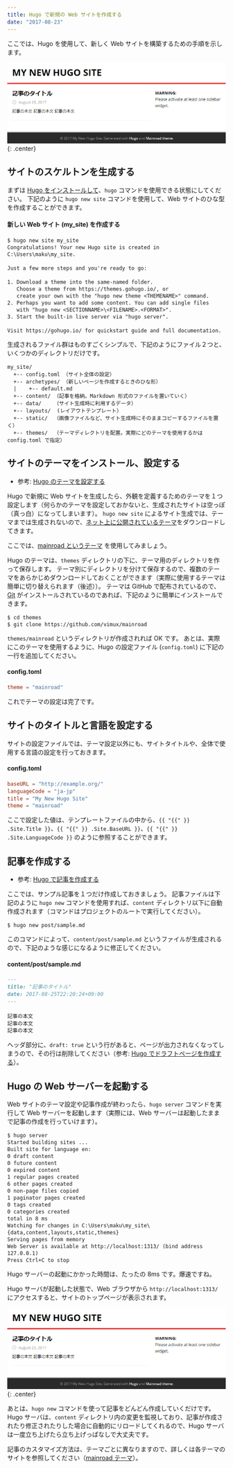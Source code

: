 ```yaml
---
title: Hugo で新規の Web サイトを作成する
date: "2017-08-23"
---
```


ここでは、Hugo を使用して、新しく Web サイトを構築するための手順を示します。

![create-site.png](./create-site.png){: .center}

サイトのスケルトンを生成する
----

まずは [Hugo をインストールして](install.html)、`hugo` コマンドを使用できる状態にしてください。
下記のように `hugo new site` コマンドを使用して、Web サイトのひな型を作成することができます。

#### 新しい Web サイト (my_site) を作成する

~~~
$ hugo new site my_site
Congratulations! Your new Hugo site is created in C:\Users\maku\my_site.

Just a few more steps and you're ready to go:

1. Download a theme into the same-named folder.
   Choose a theme from https://themes.gohugo.io/, or
   create your own with the "hugo new theme <THEMENAME>" command.
2. Perhaps you want to add some content. You can add single files
   with "hugo new <SECTIONNAME>\<FILENAME>.<FORMAT>".
3. Start the built-in live server via "hugo server".

Visit https://gohugo.io/ for quickstart guide and full documentation.
~~~

生成されるファイル群はものすごくシンプルで、下記のようにファイル２つと、いくつかのディレクトリだけです。

~~~
my_site/
  +-- config.toml （サイト全体の設定）
  +-- archetypes/ （新しいページを作成するときのひな形）
  |    +-- default.md
  +-- content/ （記事を格納。Markdown 形式のファイルを置いていく）
  +-- data/    （サイト生成時に利用するデータ）
  +-- layouts/  (レイアウトテンプレート）
  +-- static/  （画像ファイルなど、サイト生成時にそのままコピーするファイルを置く）
  +-- themes/  （テーマディレクトリを配置。実際にどのテーマを使用するかは config.toml で指定）
~~~


サイトのテーマをインストール、設定する
----

- 参考: [Hugo のテーマを設定する](theme.html)

Hugo で新規に Web サイトを生成したら、外観を定義するためのテーマを１つ設定します（何らかのテーマを設定しておかないと、生成されたサイトは空っぽ（真っ白）になってしまいます）。
`hugo new site` によるサイト生成では、テーマまでは生成されないので、[ネット上に公開されているテーマ](https://themes.gohugo.io/)をダウンロードしてきます。

ここでは、[mainroad というテーマ](https://themes.gohugo.io/mainroad/) を使用してみましょう。

Hugo のテーマは、`themes` ディレクトリの下に、テーマ用のディレクトリを作って保存します。
テーマ別にディレクトリを分けて保存するので、複数のテーマをあらかじめダウンロードしておくことができます（実際に使用するテーマは簡単に切り替えられます（後述））。
テーマは GitHub で配布されているので、[Git](/git/) がインストールされているのであれば、下記のように簡単にインストールできます。

~~~
$ cd themes
$ git clone https://github.com/vimux/mainroad
~~~

`themes/mainroad` というディレクトリが作成されれば OK です。
あとは、実際にこのテーマを使用するように、Hugo の設定ファイル (`config.toml`) に下記の一行を追加してください。

#### config.toml

~~~ toml
theme = "mainroad"
~~~

これでテーマの設定は完了です。


サイトのタイトルと言語を設定する
----

サイトの設定ファイルでは、テーマ設定以外にも、サイトタイトルや、全体で使用する言語の設定を行っておきます。

#### config.toml

~~~ toml
baseURL = "http://example.org/"
languageCode = "ja-jp"
title = "My New Hugo Site"
theme = "mainroad"
~~~

<div class="note">
ここで設定した値は、テンプレートファイルの中から、<code>{{ "{{" }} .Site.Title }}</code>、<code>{{ "{{" }} .Site.BaseURL }}</code>、<code>{{ "{{" }} .Site.LanguageCode }}</code> のように参照することができます。
</div>


記事を作成する
----

- 参考: [Hugo で記事を作成する](create-page.html)

ここでは、サンプル記事を１つだけ作成しておきましょう。
記事ファイルは下記のように `hugo new` コマンドを使用すれば、`content` ディレクトリ以下に自動作成されます（コマンドはプロジェクトのルートで実行してください）。

~~~
$ hugo new post/sample.md
~~~

このコマンドによって、`content/post/sample.md` というファイルが生成されるので、下記のような感じになるように修正してください。

#### content/post/sample.md

~~~ markdown
---
title: "記事のタイトル"
date: 2017-08-25T22:20:24+09:00
---

記事の本文
記事の本文
記事の本文
~~~

ヘッダ部分に、`draft: true` という行があると、ページが出力されなくなってしまうので、その行は削除してください（参考: [Hugo でドラフトページを作成する](draft.html)）。


Hugo の Web サーバーを起動する
----

Web サイトのテーマ設定や記事作成が終わったら、`hugo server` コマンドを実行して Web サーバーを起動します（実際には、Web サーバーは起動したままで記事の作成を行っていけます）。

~~~
$ hugo server
Started building sites ...
Built site for language en:
0 draft content
0 future content
0 expired content
1 regular pages created
6 other pages created
0 non-page files copied
1 paginator pages created
0 tags created
0 categories created
total in 8 ms
Watching for changes in C:\Users\maku\my_site\{data,content,layouts,static,themes}
Serving pages from memory
Web Server is available at http://localhost:1313/ (bind address 127.0.0.1)
Press Ctrl+C to stop
~~~

Hugo サーバーの起動にかかった時間は、たったの 8ms です。爆速ですね。

Hugo サーバが起動した状態で、Web ブラウザから `http://localhost:1313/` にアクセスすると、サイトのトップページが表示されます。

![create-site.png](./create-site.png){: .center}

あとは、`hugo new` コマンドを使って記事をどんどん作成していくだけです。
Hugo サーバは、`content` ディレクトリ内の変更を監視しており、記事が作成されたり修正されたりした場合に自動的にリロードしてくれるので、Hugo サーバは一度立ち上げたら立ち上げっぱなしで大丈夫です。

記事のカスタマイズ方法は、テーマごとに異なりますので、詳しくは各テーマのサイトを参照してください（[mainroad テーマ](https://themes.gohugo.io/mainroad/)）。

